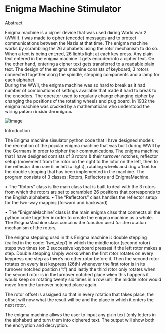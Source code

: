 #  Enigma Machine Stimulator
Abstract


Enigma machine is a cipher device that was used during World war 2 (WWII). t was made to cipher (encode) messages and to protect communications between the Nazis at that time. The enigma machine works by scrambling the 26 alphabets using the rotor mechanism to do so. When a text is being entered, 26 lights light at each key press. Any plain text entered in the enigma machine it gets encoded into a cipher text. On the other hand, entering a cipher text gets transferred to a readable plain text. The design of the enigma machine consists of keyboard, 3 rotors connected together along the spindle, stepping components and a lamp for each alphabet.  
During the WWII, the enigma machine was so hard to break as it had number of combinations of settings available that made it hard to break to the encoders. The operator used to regularly change changing cipher by changing the positions of the rotating wheels and plug board. In 1932 the enigma machine was cracked by a mathematician who understood the wiring pattern inside the enigma.

![image](https://user-images.githubusercontent.com/74532447/141681664-536e1d6a-7d86-4dd6-9af5-59545d1eec2e.png)


Introduction

The Enigma machine simulator python code that I have designed models the recreation of the popular enigma machine that was built during WWII by the Germans in order to cipher their communications. The enigma machine that I have designed consists of 3 rotors & their turnover notches, reflector setup (movement from the rotor on the right to the rotor on the left, then to the reflector then one time left to right), rotating wheels and ring offset for the double stepping that has been implemented in the machine. 
The program consists of 3 classes: Rotors, Reflectors and EnigmaMachine. 


•	The “Rotors” class is the main class that is built to deal with the 3 rotors from which the rotors are set to scrambled 26 positions that corresponds to the English alphabets.
•	The “Reflectors” class handles the reflector setup for the two-way mapping (forward and backward)


•	The “EnigmaMachine” class is the main enigma class that connects all the python code together in order to create the enigma machine as a whole. The EnigmaMachine class contains the function used for the rotation mechanism of the rotors.


The enigma stepping used in this Enigma machine is double stepping (called in the code: ‘two_step’) in which the middle rotor (second rotor) steps two times (on 2 successive keyboard presses) if the left rotor makes a step. Double stepping simply works when the first rotor rotates on every keypress one step as there’s no other rotor before it. Then the second rotor rotates on every last keypress (26th) whenever the first rotor is in its turnover notched position (“t”) and lastly the third rotor only rotates when the second rotor is in the turnover notched place when this happens it would keep on rotating twenty six times in a row until the middle rotor would move from the turnover notched place again.

The rotor offset is assigned so that in every rotation that takes place, the offset will now what the result will be and the place in which it enters the next rotor.

The enigma machine allows the user to input any plain text (only letters in the alphabet) and turn them into ciphered text. The output will show both the encryption and decryption.



